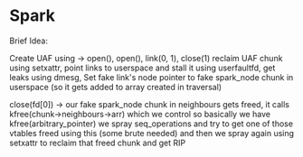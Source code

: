 Spark
=====

Brief Idea:

Create UAF using -> open(), open(), link(0, 1), close(1)
reclaim UAF chunk using setxattr,
point links to userspace and stall it using userfaultfd,
get leaks using dmesg,
Set fake link's node pointer to fake spark_node chunk in userspace (so it gets added to array created in traversal)

close(fd[0]) -> our fake spark_node chunk in neighbours gets freed,
it calls kfree(chunk->neighbours->arr) which we control
so basically we have kfree(arbitrary_pointer)
we spray seq_operations and try to get one of those vtables freed using this (some brute needed)
and then we spray again using setxattr to reclaim that freed chunk and get RIP
